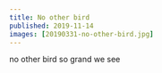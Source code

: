 ```yaml
---
title: No other bird
published: 2019-11-14
images: [20190331-no-other-bird.jpg]
---
```


no other bird so grand we see
